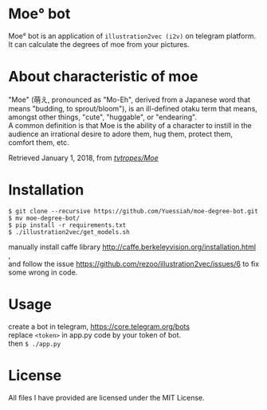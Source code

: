 # Moe° bot

Moe° bot is an application of ``illustration2vec (i2v)`` on telegram platform.  
It can calculate the degrees of moe from your pictures.

# About characteristic of moe

"Moe" (萌え, pronounced as "Mo-Eh", derived from a Japanese word that means "budding, to sprout/bloom"), is an ill-defined otaku term that means, amongst other things, "cute", "huggable", or "endearing".  
A common definition is that Moe is the ability of a character to instill in the audience an irrational desire to adore them, hug them, protect them, comfort them, etc.  
  
Retrieved January 1, 2018, from [*tvtropes/Moe*](http://tvtropes.org/pmwiki/pmwiki.php/Main/Moe)

# Installation

```
$ git clone --recursive https://github.com/Yuessiah/moe-degree-bot.git  
$ mv moe-degree-bot/
$ pip install -r requirements.txt  
$ ./illustration2vec/get_models.sh  
```
manually install caffe library http://caffe.berkeleyvision.org/installation.html ,  
and follow the issue https://github.com/rezoo/illustration2vec/issues/6 to fix some wrong in code.   

# Usage

create a bot in telegram, https://core.telegram.org/bots  
replace `<token>` in app.py code by your token of bot.  
then `$ ./app.py`

# License

All files I have provided are licensed under the MIT License.

